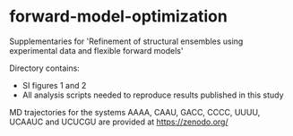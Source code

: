 # forward-model-optimization

Supplementaries for 'Refinement of structural ensembles using experimental data and flexible forward models'

Directory contains:
- SI figures 1 and 2
- All analysis scripts needed to reproduce results published in this study 

MD trajectories for the systems AAAA, CAAU, GACC, CCCC, UUUU, UCAAUC and UCUCGU are provided at https://zenodo.org/

